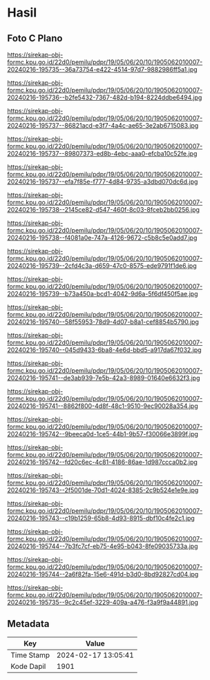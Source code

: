 # Hasil

## Foto C Plano

https://sirekap-obj-formc.kpu.go.id/22d0/pemilu/pdpr/19/05/06/20/10/1905062010007-20240216-195735--36a73754-e422-4514-97d7-9882986ff5a1.jpg

https://sirekap-obj-formc.kpu.go.id/22d0/pemilu/pdpr/19/05/06/20/10/1905062010007-20240216-195736--b2fe5432-7367-482d-b194-8224ddbe6494.jpg

https://sirekap-obj-formc.kpu.go.id/22d0/pemilu/pdpr/19/05/06/20/10/1905062010007-20240216-195737--86821acd-e3f7-4a4c-ae65-3e2ab6715083.jpg

https://sirekap-obj-formc.kpu.go.id/22d0/pemilu/pdpr/19/05/06/20/10/1905062010007-20240216-195737--89807373-ed8b-4ebc-aaa0-efcba10c52fe.jpg

https://sirekap-obj-formc.kpu.go.id/22d0/pemilu/pdpr/19/05/06/20/10/1905062010007-20240216-195737--efa7f85e-f777-4d84-9735-a3dbd070dc6d.jpg

https://sirekap-obj-formc.kpu.go.id/22d0/pemilu/pdpr/19/05/06/20/10/1905062010007-20240216-195738--2145ce82-d547-460f-8c03-8fceb2bb0256.jpg

https://sirekap-obj-formc.kpu.go.id/22d0/pemilu/pdpr/19/05/06/20/10/1905062010007-20240216-195738--f4081a0e-747a-4126-9672-c5b8c5e0add7.jpg

https://sirekap-obj-formc.kpu.go.id/22d0/pemilu/pdpr/19/05/06/20/10/1905062010007-20240216-195739--2cfd4c3a-d659-47c0-8575-ede9791f1de6.jpg

https://sirekap-obj-formc.kpu.go.id/22d0/pemilu/pdpr/19/05/06/20/10/1905062010007-20240216-195739--b73a450a-bcd1-4042-9d6a-5f6df450f5ae.jpg

https://sirekap-obj-formc.kpu.go.id/22d0/pemilu/pdpr/19/05/06/20/10/1905062010007-20240216-195740--58f55953-78d9-4d07-b8a1-cef8854b5790.jpg

https://sirekap-obj-formc.kpu.go.id/22d0/pemilu/pdpr/19/05/06/20/10/1905062010007-20240216-195740--045d9433-6ba8-4e6d-bbd5-a917da67f032.jpg

https://sirekap-obj-formc.kpu.go.id/22d0/pemilu/pdpr/19/05/06/20/10/1905062010007-20240216-195741--de3ab939-7e5b-42a3-8989-01640e6632f3.jpg

https://sirekap-obj-formc.kpu.go.id/22d0/pemilu/pdpr/19/05/06/20/10/1905062010007-20240216-195741--8862f800-4d8f-48c1-9510-9ec90028a354.jpg

https://sirekap-obj-formc.kpu.go.id/22d0/pemilu/pdpr/19/05/06/20/10/1905062010007-20240216-195742--9beeca0d-1ce5-44b1-9b57-f30066e3899f.jpg

https://sirekap-obj-formc.kpu.go.id/22d0/pemilu/pdpr/19/05/06/20/10/1905062010007-20240216-195742--fd20c6ec-4c81-4186-86ae-1d987ccca0b2.jpg

https://sirekap-obj-formc.kpu.go.id/22d0/pemilu/pdpr/19/05/06/20/10/1905062010007-20240216-195743--2f5001de-70d1-4024-8385-2c9b524e1e9e.jpg

https://sirekap-obj-formc.kpu.go.id/22d0/pemilu/pdpr/19/05/06/20/10/1905062010007-20240216-195743--c19b1259-65b8-4d93-8915-dbf10c4fe2c1.jpg

https://sirekap-obj-formc.kpu.go.id/22d0/pemilu/pdpr/19/05/06/20/10/1905062010007-20240216-195744--7b3fc7cf-eb75-4e95-b043-8fe09035733a.jpg

https://sirekap-obj-formc.kpu.go.id/22d0/pemilu/pdpr/19/05/06/20/10/1905062010007-20240216-195744--2a6f82fa-15e6-491d-b3d0-8bd92827cd04.jpg

https://sirekap-obj-formc.kpu.go.id/22d0/pemilu/pdpr/19/05/06/20/10/1905062010007-20240216-195735--9c2c45ef-3229-409a-a476-f3a9f9a44891.jpg


## Metadata

| Key        | Value               |
| ---------- | ------------------- |
| Time Stamp | 2024-02-17 13:05:41 |
| Kode Dapil | 1901                |



